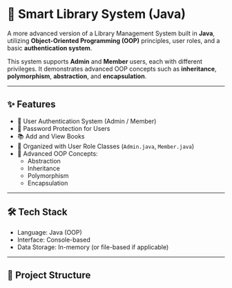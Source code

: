 # 🤖 Smart Library System (Java)

A more advanced version of a Library Management System built in **Java**, utilizing **Object-Oriented Programming (OOP)** principles, user roles, and a basic **authentication system**.

This system supports **Admin** and **Member** users, each with different privileges. It demonstrates advanced OOP concepts such as **inheritance**, **polymorphism**, **abstraction**, and **encapsulation**.

---

## ✨ Features

- 👥 User Authentication System (Admin / Member)
- 🔐 Password Protection for Users
- 📚 Add and View Books
- 📂 Organized with User Role Classes (`Admin.java`, `Member.java`)
- 🧠 Advanced OOP Concepts:
  - Abstraction
  - Inheritance
  - Polymorphism
  - Encapsulation

---

## 🛠️ Tech Stack

- Language: Java (OOP)
- Interface: Console-based
- Data Storage: In-memory (or file-based if applicable)

---

## 📁 Project Structure

